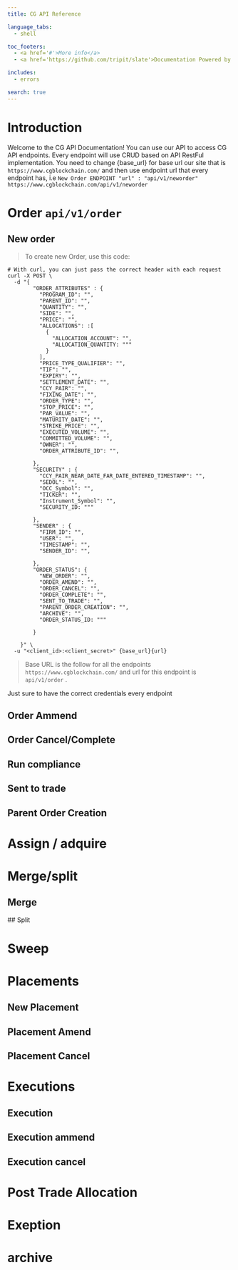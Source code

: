 ```yaml
---
title: CG API Reference

language_tabs:
  - shell

toc_footers:
  - <a href='#'>More info</a>
  - <a href='https://github.com/tripit/slate'>Documentation Powered by Slate</a>

includes:
  - errors

search: true
---
```


# Introduction

Welcome to the CG API Documentation! You can use our API to access CG API endpoints.
Every endpoint will use CRUD based on API RestFul implementation.
You need to change {base_url} for base url our site that is `https://www.cgblockchain.com/` and then use endpoint url that every endpoint has, i.e `New Order ENDPOINT "url" : "api/v1/neworder"` `https://www.cgblockchain.com/api/v1/neworder`


# Order  `api/v1/order`

## New order

> To create new Order, use this code:

```shell
# With curl, you can just pass the correct header with each request
curl -X POST \
  -d "{
        "ORDER_ATTRIBUTES" : {
          "PROGRAM_ID": "",
          "PARENT_ID": "",
          "QUANTITY": "",
          "SIDE": "",
          "PRICE": "",
          "ALLOCATIONS": :[
            {
              "ALLOCATION_ACCOUNT": "",
              "ALLOCATION_QUANTITY: """
            }
          ],
          "PRICE_TYPE_QUALIFIER": "",
          "TIF": "",
          "EXPIRY": "",
          "SETTLEMENT_DATE": "",
          "CCY_PAIR": "",
          "FIXING_DATE": "",
          "ORDER_TYPE": "",
          "STOP_PRICE": "",
          "PAR_VALUE": "",
          "MATURITY_DATE": "",
          "STRIKE_PRICE": "",
          "EXECUTED_VOLUME": "",
          "COMMITTED_VOLUME": "",
          "OWNER": "",
          "ORDER_ATTRIBUTE_ID": "",

        },
        "SECURITY" : {
          "CCY_PAIR_NEAR_DATE_FAR_DATE_ENTERED_TIMESTAMP": "",
          "SEDOL": "",
          "OCC_Symbol": "",
          "TICKER": "",
          "Instrument_Symbol": "",
          "SECURITY_ID: """

        },
        "SENDER" : {
          "FIRM_ID": "",
          "USER": "",
          "TIMESTAMP": "",
          "SENDER_ID": "",

        },
        "ORDER_STATUS": {
          "NEW_ORDER": "",
          "ORDER_AMEND": "",
          "ORDER_CANCEL": "",
          "ORDER_COMPLETE": "",
          "SENT_TO_TRADE": "",
          "PARENT_ORDER_CREATION": "",
          "ARCHIVE": "",
          "ORDER_STATUS_ID: """

        }

    }" \
  -u "<client_id>:<client_secret>" {base_url}{url}

```



> Base URL is the follow for all the endpoints `https://www.cgblockchain.com/` and url for this endpoint is `api/v1/order` .


<aside class="notice">
Just sure to have the correct credentials every endpoint
</aside>

## Order Ammend

## Order Cancel/Complete

## Run compliance

## Sent to trade
## Parent Order Creation

# Assign / adquire
# Merge/split
## Merge
## Split
# Sweep
# Placements

## New Placement
## Placement Amend
## Placement Cancel
# Executions
## Execution
## Execution ammend
## Execution cancel


# Post Trade Allocation
# Exeption
# archive


